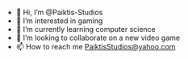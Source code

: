 - 👋 Hi, I’m @Paiktis-Studios
- 👀 I’m interested in gaming
- 🌱 I’m currently learning computer science
- 💞️ I’m looking to collaborate on a new video game
- 📫 How to reach me PaiktisStudios@yahoo.com

<!---
Paiktis-Studios/Paiktis-Studios is a ✨ special ✨ repository because its `README.md` (this file) appears on your GitHub profile.
You can click the Preview link to take a look at your changes.
--->
